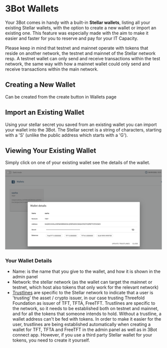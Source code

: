 # 3Bot Wallets

<!-- <img src="img/3bot_wallet.png" width="300" alt=""> -->

Your 3Bot comes in handy with a built-in __Stellar wallets__, listing all your existing Stellar wallets, with the option to create a new wallet or import an existing one. This feature was especially made with the aim to make it easier and faster for you to reserve and pay for your IT Capacity. 

Please keep in mind that testnet and mainnet operate with tokens that reside on another network, the testnet and mainnet of the Stellar network resp. 
A testnet wallet can only send and receive transactions within the test network, the same way with how a mainnet wallet could only send and receive transactions within the main network.

## Creating a New Wallet

Can be created from the create button in Wallets page

## Import an Existing Wallet 

Using your stellar secret you saved from an existing wallet you can import your wallet into the 3Bot.
The Stellar secret is a string of characters, starting with a 'S' (unlike the public address which starts with a 'G').

## Viewing Your Existing Wallet

Simply click on one of your existing wallet see the details of the wallet.

![](./img/3bot_wallet_detail.png)

### Your Wallet Details

- Name: is the name that you give to the wallet, and how it is shown in the admin panel
- Network: the stellar network (as the wallet can target the mainnet or testnet, which host also tokens that only work for the relevant network) 
- [Trustlines](https://www.stellar.org/developers/guides/concepts/assets.html) are specific to the Stellar network to indicate that a user is 'trusting' the asset / crypto issuer, in our case trusting  Threefold Foundation as issuer of TFT, TFTA, FreeTFT. 
Trustlines are specific to the network, so it needs to be established both on testnet and mainnet, and for all the tokens that someone intends to hold. Without a trustline, a wallet address can't be fed with tokens. 
In order to make it easier for the user, trustlines are being established automatically when creating a wallet for TFT, TFTA and FreeTFT in the admin panel as well as in 3Bot connect app. However, if you use a third party Stellar wallet for your tokens, you need to create it yourself. 




